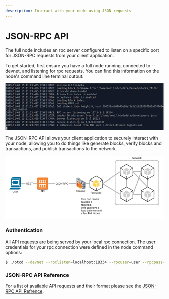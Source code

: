 ```yaml
---
description: Interact with your node using JSON requests
---
```


# JSON-RPC API

The full node includes an rpc server configured to listen on a specific port for JSON-RPC requests from your client application.

To get started, first ensure you have a full node running, connected to --devnet, and listening for rpc requests.  You can find this information on the node's command line terminal output:

![full-node Terminal output](../../../.gitbook/assets/full-node-terminal-output.png)

The JSON-RPC API allows your client application to securely interact with your node, allowing you to do things like generate blocks, verify blocks and transactions, and publish transactions to the network.

![Kaspa JSON-RPC Architecture](../../../.gitbook/assets/architecture-v1.png)

### Authentication

All API requests are being served by your local rpc connection. The user credentials for your rpc connection were defined in the node command options:

```bash
$ ./btcd --devnet --rpclisten=localhost:18334 --rpcuser=user --rpcpass=pass --notls --acceptanceindex --txind
```

### JSON-RPC API Reference

For a list of available API requests and their format please see the [JSON-RPC API Refrence](../../../api-reference/rpc-api-ref.md).









